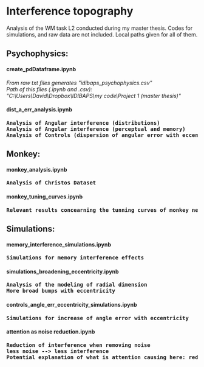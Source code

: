 # Interference topography

Analysis of the WM task L2 conducted during my master thesis.
Codes for simulations, and raw data are not included. Local paths given for all of them.

## Psychophysics:

#### create_pdDataframe.ipynb
_From raw txt files generates "idibaps_psychophysics.csv"_  
_Path of this files (.ipynb and .csv):_  
_"C:\Users\David\Dropbox\IDIBAPS\my code\Project 1 (master thesis)"_  


<b>
  
#### dist_a_err_analysis.ipynb
<pre>Analysis of Angular interference (distributions)
Analysis of Angular interference (perceptual and memory)
Analysis of Controls (dispersion of angular error with eccentricity)</pre>

<b>
<b>



## Monkey:

#### monkey_analysis.ipynb
<pre>Analysis of Christos Dataset</pre>

<b>

#### monkey_tuning_curves.ipynb
<pre>Relevant results concearning the tunning curves of monkey neural data</pre>


<b>


## Simulations:

#### memory_interference_simulations.ipynb
<pre>Simulations for memory interference effects</pre>

<b>
 
#### simulations_broadening_eccentricity.ipynb
<pre>Analysis of the modeling of radial dimension
More broad bumps with eccentricity</pre>

<b>
  
#### controls_angle_err_eccentricity_simulations.ipynb
<pre>Simulations for increase of angle error with eccentricity</pre>

<b>
 
#### attention as noise reduction.ipynb
<pre>Reduction of interference when removing noise
less noise --> less interference
Potential explanation of what is attention causing here: reduction of noise.</pre>



